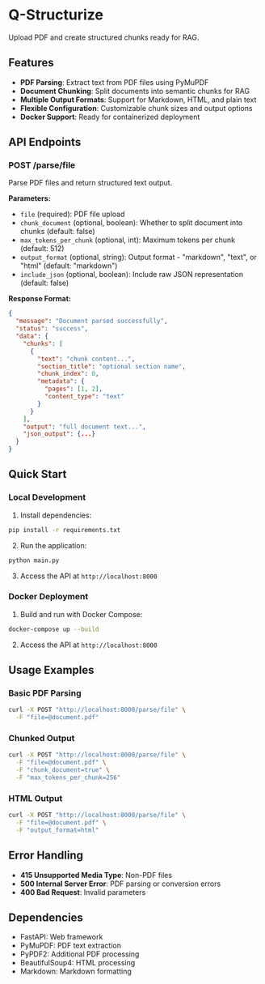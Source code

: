 # Q-Structurize

Upload PDF and create structured chunks ready for RAG.

## Features

- **PDF Parsing**: Extract text from PDF files using PyMuPDF
- **Document Chunking**: Split documents into semantic chunks for RAG
- **Multiple Output Formats**: Support for Markdown, HTML, and plain text
- **Flexible Configuration**: Customizable chunk sizes and output options
- **Docker Support**: Ready for containerized deployment

## API Endpoints

### POST /parse/file

Parse PDF files and return structured text output.

**Parameters:**
- `file` (required): PDF file upload
- `chunk_document` (optional, boolean): Whether to split document into chunks (default: false)
- `max_tokens_per_chunk` (optional, int): Maximum tokens per chunk (default: 512)
- `output_format` (optional, string): Output format - "markdown", "text", or "html" (default: "markdown")
- `include_json` (optional, boolean): Include raw JSON representation (default: false)

**Response Format:**
```json
{
  "message": "Document parsed successfully",
  "status": "success",
  "data": {
    "chunks": [
      {
        "text": "chunk content...",
        "section_title": "optional section name",
        "chunk_index": 0,
        "metadata": {
          "pages": [1, 2],
          "content_type": "text"
        }
      }
    ],
    "output": "full document text...",
    "json_output": {...}
  }
}
```

## Quick Start

### Local Development

1. Install dependencies:
```bash
pip install -r requirements.txt
```

2. Run the application:
```bash
python main.py
```

3. Access the API at `http://localhost:8000`

### Docker Deployment

1. Build and run with Docker Compose:
```bash
docker-compose up --build
```

2. Access the API at `http://localhost:8000`

## Usage Examples

### Basic PDF Parsing
```bash
curl -X POST "http://localhost:8000/parse/file" \
  -F "file=@document.pdf"
```

### Chunked Output
```bash
curl -X POST "http://localhost:8000/parse/file" \
  -F "file=@document.pdf" \
  -F "chunk_document=true" \
  -F "max_tokens_per_chunk=256"
```

### HTML Output
```bash
curl -X POST "http://localhost:8000/parse/file" \
  -F "file=@document.pdf" \
  -F "output_format=html"
```

## Error Handling

- **415 Unsupported Media Type**: Non-PDF files
- **500 Internal Server Error**: PDF parsing or conversion errors
- **400 Bad Request**: Invalid parameters

## Dependencies

- FastAPI: Web framework
- PyMuPDF: PDF text extraction
- PyPDF2: Additional PDF processing
- BeautifulSoup4: HTML processing
- Markdown: Markdown formatting